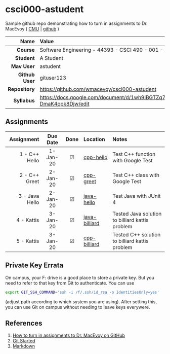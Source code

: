 # csci000-astudent

Sample github repo demonstrating how to turn in assignments to Dr. MacEvoy ( [CMU](https://org.coloradomesa.edu/~wmacevoy) | [github](https://github.com/wmacevoy) )

| Name | Value |
|---:|:---|
| **Course** | Software Engineering - 44393 - CSCI 490 - 001 - Fall 2019 |
| **Student** | A Student |
| **Mav User**            | astudent |
| **Github User**         | gituser123 |
| **Repository**          | https://github.com/wmacevoy/csci000-astudent |
| **Syllabus**            | https://docs.google.com/document/d/1wh9IBGTZq71OPv8XJxg3MWuiCeUgdY-DmaK4opk8Djw/edit |

## Assignments

| Assignment | Due Date | Done | Location | Notes |
|-----------:|:--------:|:----:|:---------|:------|
| 1 - C++ Hello  | 1-Jan-20 |  ☑   | [cpp-hello](https://github.com/wmacevoy/csci000-astudent/tree/master/cpp-hello) | Test C++ function with Google Test |
| 2 - C++ Greet  | 2-Jan-20 |  ☑   | [cpp-greet](https://github.com/wmacevoy/csci000-astudent/tree/master/cpp-greet) | Test C++ class with Google Test |
| 3 - Java Hello  | 2-Jan-20 |  ☑   | [java-hello](https://github.com/wmacevoy/csci000-astudent/tree/master/java-hello) | Test Java with JUnit 4 |
| 4 - Kattis | 3-Jan-20 |  ☑   |  [java-billiard](https://github.com/wmacevoy/csci000-astudent/tree/master/java-billiard) | Tested Java solution to billiard kattis problem |
| 5 - Kattis | 3-Jan-20 |  ☑   |  [cpp-billiard](https://github.com/wmacevoy/csci000-astudent/tree/master/cpp-billiard) | Tested C++ solution to billiard kattis problem |

## Private Key Errata
On campus, your F: drive is a good place to store a private key.  But you need to refer to that key from Git to authenticate.  You can use
```bash
export GIT_SSH_COMMAND='ssh -i /f/.ssh/id_rsa -o IdentitiesOnly=yes'

```
(adjust path according to which system you are using).  After setting this, you can use Git on campus without needing to leave keys everywere.

## References

1. [How to turn in assignments to Dr. MacEvoy on GitHub](https://docs.google.com/document/d/1tRbrd6zpvXDmZ009OPTY-vZMYXF_LTwlFL9yHxoo1g8/edit)
1. [Git Started](https://docs.google.com/document/d/1M0YeBfFPy5YPpfX7312R9-IldjagimvEma_YhgeLPcw/edit#heading=h.ssqvh5gmotj4)
1. [Markdown](https://github.com/adam-p/markdown-here/wiki/Markdown-Cheatsheet)


